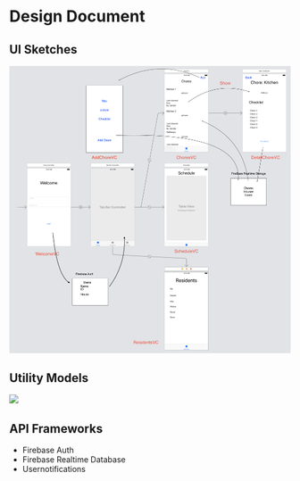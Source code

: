 # Design Document

## UI Sketches
![](doc/UISketches.png)

## Utility Models
![](doc/UtilityModels.png)

## API Frameworks
* Firebase Auth
* Firebase Realtime Database
* Usernotifications


